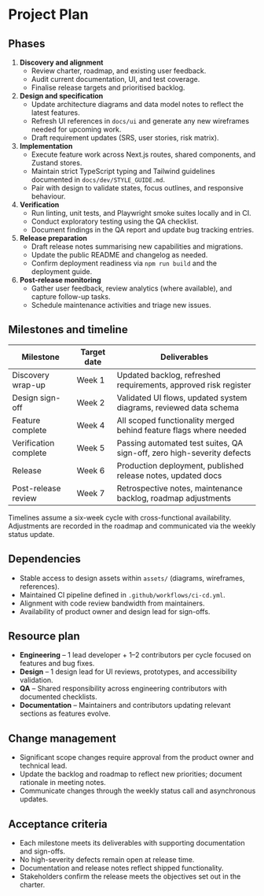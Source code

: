 # Project Plan

## Phases
1. **Discovery and alignment**
   - Review charter, roadmap, and existing user feedback.
   - Audit current documentation, UI, and test coverage.
   - Finalise release targets and prioritised backlog.
2. **Design and specification**
   - Update architecture diagrams and data model notes to reflect the latest features.
   - Refresh UI references in `docs/ui` and generate any new wireframes needed for upcoming work.
   - Draft requirement updates (SRS, user stories, risk matrix).
3. **Implementation**
   - Execute feature work across Next.js routes, shared components, and Zustand stores.
   - Maintain strict TypeScript typing and Tailwind guidelines documented in `docs/dev/STYLE_GUIDE.md`.
   - Pair with design to validate states, focus outlines, and responsive behaviour.
4. **Verification**
   - Run linting, unit tests, and Playwright smoke suites locally and in CI.
   - Conduct exploratory testing using the QA checklist.
   - Document findings in the QA report and update bug tracking entries.
5. **Release preparation**
   - Draft release notes summarising new capabilities and migrations.
   - Update the public README and changelog as needed.
   - Confirm deployment readiness via `npm run build` and the deployment guide.
6. **Post-release monitoring**
   - Gather user feedback, review analytics (where available), and capture follow-up tasks.
   - Schedule maintenance activities and triage new issues.

## Milestones and timeline
| Milestone | Target date | Deliverables |
| --- | --- | --- |
| Discovery wrap-up | Week 1 | Updated backlog, refreshed requirements, approved risk register |
| Design sign-off | Week 2 | Validated UI flows, updated system diagrams, reviewed data schema |
| Feature complete | Week 4 | All scoped functionality merged behind feature flags where needed |
| Verification complete | Week 5 | Passing automated test suites, QA sign-off, zero high-severity defects |
| Release | Week 6 | Production deployment, published release notes, updated docs |
| Post-release review | Week 7 | Retrospective notes, maintenance backlog, roadmap adjustments |

Timelines assume a six-week cycle with cross-functional availability. Adjustments are recorded in the roadmap and communicated via the weekly status update.

## Dependencies
- Stable access to design assets within `assets/` (diagrams, wireframes, references).
- Maintained CI pipeline defined in `.github/workflows/ci-cd.yml`.
- Alignment with code review bandwidth from maintainers.
- Availability of product owner and design lead for sign-offs.

## Resource plan
- **Engineering** – 1 lead developer + 1–2 contributors per cycle focused on features and bug fixes.
- **Design** – 1 design lead for UI reviews, prototypes, and accessibility validation.
- **QA** – Shared responsibility across engineering contributors with documented checklists.
- **Documentation** – Maintainers and contributors updating relevant sections as features evolve.

## Change management
- Significant scope changes require approval from the product owner and technical lead.
- Update the backlog and roadmap to reflect new priorities; document rationale in meeting notes.
- Communicate changes through the weekly status call and asynchronous updates.

## Acceptance criteria
- Each milestone meets its deliverables with supporting documentation and sign-offs.
- No high-severity defects remain open at release time.
- Documentation and release notes reflect shipped functionality.
- Stakeholders confirm the release meets the objectives set out in the charter.
